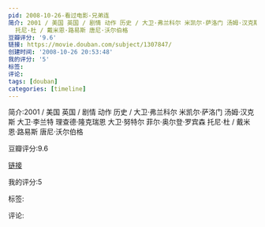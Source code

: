 ```yaml
---
pid: 2008-10-26-看过电影-兄弟连
简介: 2001 / 美国 英国 / 剧情 动作 历史 / 大卫·弗兰科尔 米凯尔·萨洛门 汤姆·汉克斯 大卫·李兰特 理查德·隆克瑞恩 大卫·努特尔 菲尔·奥尔登·罗宾森
  托尼·杜 / 戴米恩·路易斯 唐尼·沃尔伯格
豆瓣评分: '9.6'
链接: https://movie.douban.com/subject/1307847/
创建时间: '2008-10-26 20:53:48'
我的评分: '5'
标签:
评论:
tags: [douban]
categories: [timeline]
---
```

简介:2001 / 美国 英国 / 剧情 动作 历史 / 大卫·弗兰科尔 米凯尔·萨洛门 汤姆·汉克斯 大卫·李兰特 理查德·隆克瑞恩 大卫·努特尔 菲尔·奥尔登·罗宾森 托尼·杜 / 戴米恩·路易斯 唐尼·沃尔伯格

豆瓣评分:9.6

[链接](https://movie.douban.com/subject/1307847/)

我的评分:5

标签:

评论:

